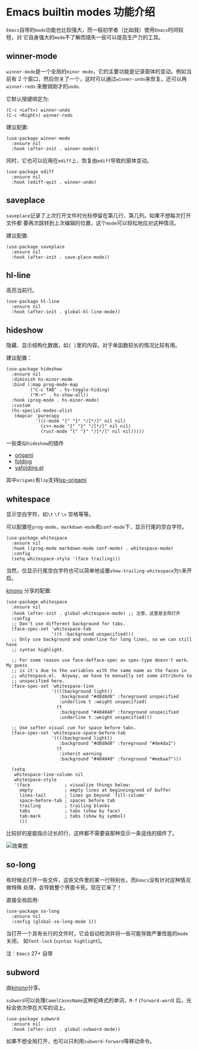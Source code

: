 # Emacs builtin modes 功能介绍

`Emacs`自带的`mode`功能也比较强大，而一般初学者（比如我）使用`Emacs`时间较短，对
它自身强大的`mode`不了解而错失一些可以提高生产力的工具。

## winner-mode

`winner-mode`是一个全局的`minor mode`，它的主要功能是记录窗体的变动。例如当前有
2 个窗口，然后你关了一个，这时可以通过`winner-undo`来恢复。还可以再`winner-redo`
来撤销刚才的`undo`.

它默认按键绑定为:

```
(C-c <Left>) winner-undo
(C-c <Right>) winner-redo
```

建议配置:

```elisp
(use-package winner-mode
  :ensure nil
  :hook (after-init . winner-mode))
```

同时，它也可以应用在`ediff`上，恢复由`ediff`导致的窗体变动。

```elisp
(use-package ediff
  :ensure nil
  :hook (ediff-quit . winner-undo)
```

## saveplace

`saveplace`记录了上次打开文件时光标停留在第几行、第几列。如果不想每次打开文件都
要再次跳转到上次编辑的位置，这个`mode`可以轻松地应对这种情况。

建议配置:

```elisp
(use-package saveplace
  :ensure nil
  :hook (after-init . save-place-mode))
```

## hl-line

高亮当前行。

```elisp
(use-package hl-line
  :ensure nil
  :hook (after-init . global-hl-line-mode))
```

## hideshow

隐藏、显示结构化数据，如`{ }`里的内容。对于单函数较长的情况比较有用。

建议配置：

```elisp
(use-package hideshow
  :ensure nil
  :diminish hs-minor-mode
  :bind (:map prog-mode-map
         ("C-c TAB" . hs-toggle-hiding)
         ("M-+" . hs-show-all))
  :hook (prog-mode . hs-minor-mode)
  :custom
  (hs-special-modes-alist
   (mapcar 'purecopy
           '((c-mode "{" "}" "/[*/]" nil nil)
             (c++-mode "{" "}" "/[*/]" nil nil)
             (rust-mode "{" "}" "/[*/]" nil nil)))))
```

一些类似`hideshow`的插件

- [origami](https://github.com/gregsexton/origami.el)
- [folding](https://www.emacswiki.org/emacs/folding.el)
- [yafolding.el](https://github.com/zenozeng/yafolding.el)

其中`origami`有`lsp`支持[lsp-origami](https://github.com/emacs-lsp/lsp-origami)

## whitespace

显示空白字符，如`\t` `\f` `\v` 空格等等。

可以配置在`prog-mode`，`markdown-mode`和`conf-mode`下，显示行尾的空白字符。

```elisp
(use-package whitespace
  :ensure nil
  :hook ((prog-mode markdown-mode conf-mode) . whitespace-mode)
  :config
  (setq whitespace-style '(face trailing)))
```

当然，仅显示行尾空白字符也可以简单地设置`show-trailing-whitespace`为`t`来开启。

[kinono](https://emacs-china.org/u/kinono) 分享的配置:

```elisp
(use-package whitespace
  :ensure nil
  :hook (after-init . global-whitespace-mode) ;; 注意，这里是全局打开
  :config
  ;; Don't use different background for tabs.
  (face-spec-set 'whitespace-tab
                 '((t :background unspecified)))
  ;; Only use background and underline for long lines, so we can still have
  ;; syntax highlight.

  ;; For some reason use face-defface-spec as spec-type doesn't work.  My guess
  ;; is it's due to the variables with the same name as the faces in
  ;; whitespace.el.  Anyway, we have to manually set some attribute to
  ;; unspecified here.
  (face-spec-set 'whitespace-line
                 '((((background light))
                    :background "#d8d8d8" :foreground unspecified
                    :underline t :weight unspecified)
                   (t
                    :background "#404040" :foreground unspecified
                    :underline t :weight unspecified)))

  ;; Use softer visual cue for space before tabs.
  (face-spec-set 'whitespace-space-before-tab
                 '((((background light))
                    :background "#d8d8d8" :foreground "#de4da1")
                   (t
                    :inherit warning
                    :background "#404040" :foreground "#ee6aa7")))

  (setq
   whitespace-line-column nil
   whitespace-style
   '(face             ; visualize things below:
     empty            ; empty lines at beginning/end of buffer
     lines-tail       ; lines go beyond `fill-column'
     space-before-tab ; spaces before tab
     trailing         ; trailing blanks
     tabs             ; tabs (show by face)
     tab-mark         ; tabs (show by symbol)
     )))
```

比较好的是能指示过长的行，这样都不需要装那种显示一条竖线的插件了。

![效果图](https://emacs-china.org/uploads/default/optimized/2X/f/f3820ca342843118043eb220ce9cf77d00805f7b_2_690x297.png)

## so-long

有时候会打开一些文件，这些文件里的某一行特别长，而`Emacs`没有针对这种情况做特殊
处理，会导致整个界面卡死。现在它来了！

直接全局启用:

```elisp
(use-package so-long
  :ensure nil
  :config (global-so-long-mode 1))
```

当打开一个具有长行的文件时，它会自动检测并将一些可能导致严重性能的`mode`关闭，
如`font-lock` (`syntax highlight`)。

注：`Emacs` 27+ 自带

## subword

由[kinono](https://emacs-china.org/u/kinono)分享。

`subword`可以处理`CamelCasesName`这种驼峰式的单词，`M-f` (`forward-word`) 后，光
标会依次停在大写的词上。

```elisp
(use-package subword
  :ensure nil
  :hook (after-init . global-subword-mode))
```

如果不想全局打开，也可以只利用`subword-forward`等移动命令。
